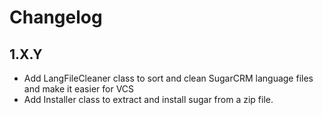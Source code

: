 Changelog
=========

1.X.Y
-----
* Add LangFileCleaner class to sort and clean SugarCRM language files and make it easier for VCS
* Add Installer class to extract and install sugar from a zip file.

